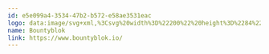 ```yaml
---
id: e5e099a4-3534-47b2-b572-e58ae3531eac
logo: data:image/svg+xml,%3Csvg%20width%3D%22200%22%20height%3D%2284%22%20viewBox%3D%220%200%20200%2084%22%20fill%3D%22none%22%20xmlns%3D%22http%3A%2F%2Fwww.w3.org%2F2000%2Fsvg%22%3E%0A%3Cg%20clip-path%3D%22url(%23clip0_82_867)%22%3E%0A%3Cpath%20d%3D%22M52.5036%2035.8266C52.6528%2035.7644%2052.7573%2035.7333%2052.8618%2035.6711C53.8468%2035.1266%2054.8915%2034.8311%2056.0108%2034.7689C56.9361%2034.7222%2057.8315%2034.8622%2058.712%2035.1733C60.3836%2035.7644%2061.7118%2036.8378%2062.652%2038.4089C63.2789%2039.4666%2063.637%2040.6178%2063.7266%2041.8622C63.8161%2043.3711%2063.5326%2044.7866%2062.8162%2046.0933C61.6521%2048.2089%2059.8761%2049.4533%2057.5927%2049.9044C56.0108%2050.2155%2054.5034%2049.9511%2053.0558%2049.22C52.8916%2049.1422%2052.7424%2049.0644%2052.5484%2048.9711C52.5185%2049.1111%2052.5036%2049.2044%2052.4887%2049.2978C52.4588%2049.5%2052.414%2049.5466%2052.22%2049.5622C52.1603%2049.5622%2052.0857%2049.5622%2052.026%2049.5622C50.8918%2049.5622%2049.7575%2049.5622%2048.6084%2049.5622C48.5487%2049.5622%2048.489%2049.5622%2048.4442%2049.5622C48.2353%2049.5466%2048.1756%2049.4844%2048.1606%2049.2511C48.1606%2049.1889%2048.1606%2049.1111%2048.1606%2049.0489C48.1606%2043.0133%2048.1606%2036.9778%2048.1606%2030.9422C48.1606%2030.9111%2048.1606%2030.88%2048.1606%2030.8489C48.1606%2030.4444%2048.2054%2030.3822%2048.5934%2030.3822C49.7426%2030.3822%2050.9067%2030.3822%2052.0559%2030.3822C52.0708%2030.3822%2052.0857%2030.3822%2052.1156%2030.3822C52.4439%2030.3978%2052.4887%2030.4444%2052.4887%2030.7711C52.5036%2031.4555%2052.5036%2032.1244%2052.5036%2032.8089C52.5036%2033.6955%2052.5036%2034.5822%2052.5036%2035.4689C52.4737%2035.5778%2052.4887%2035.6711%2052.5036%2035.8266ZM52.4887%2042.3755C52.5036%2042.5155%2052.5036%2042.6711%2052.5185%2042.8111C52.6827%2044.9111%2054.578%2046.4978%2056.8018%2045.6889C58.5777%2045.0355%2059.4284%2043.2622%2058.9508%2041.4422C58.5628%2039.9178%2057.2196%2038.8911%2055.6824%2038.8911C54.5333%2038.8911%2053.6378%2039.3889%2053.011%2040.4C52.6379%2041.0066%2052.4737%2041.6755%2052.4887%2042.3755Z%22%20fill%3D%22black%22%2F%3E%0A%3Cpath%20d%3D%22M135.9%2035.8266C136.064%2035.7489%20136.169%2035.7178%20136.258%2035.6555C137.333%2035.08%20138.467%2034.7689%20139.676%2034.7689C141.407%2034.7689%20142.959%2035.3133%20144.317%2036.4178C145.243%2037.18%20145.959%2038.1133%20146.452%2039.2178C147.019%2040.4933%20147.257%2041.8466%20147.078%2043.2466C146.795%2045.5333%20145.72%2047.3378%20143.914%2048.6444C142.422%2049.7333%20140.736%2050.1378%20138.93%2049.9666C138.049%2049.8889%20137.213%2049.5933%20136.422%2049.2044C136.258%2049.1266%20136.109%2049.0489%20135.915%2048.9555C135.885%2049.0955%20135.87%2049.2044%20135.855%2049.2978C135.826%2049.4689%20135.766%2049.5311%20135.602%2049.5466C135.542%2049.5466%20135.467%2049.5466%20135.408%2049.5466C134.273%2049.5466%20133.139%2049.5466%20131.99%2049.5466C131.915%2049.5466%20131.841%2049.5466%20131.766%2049.5466C131.602%2049.5311%20131.542%2049.4533%20131.527%2049.2822C131.527%2049.2044%20131.527%2049.1266%20131.527%2049.0489C131.527%2042.9822%20131.527%2036.9155%20131.527%2030.8489C131.527%2030.4133%20131.557%2030.3822%20131.99%2030.3822C133.139%2030.3822%20134.288%2030.3822%20135.423%2030.3822C135.482%2030.3822%20135.557%2030.3822%20135.617%2030.3978C135.751%2030.4133%20135.84%2030.4911%20135.84%2030.6466C135.84%2030.7866%20135.855%2030.9422%20135.855%2031.0822C135.855%2032.5133%20135.855%2033.9444%20135.855%2035.3755C135.87%2035.5%20135.885%2035.6244%20135.9%2035.8266ZM135.885%2042.3444C135.855%2043.2622%20136.109%2044.0555%20136.646%2044.7555C137.482%2045.8444%20138.975%2046.2022%20140.273%2045.6578C141.915%2044.9733%20142.661%2043.2933%20142.392%2041.7844C142.064%2040.0111%20140.646%2038.9378%20139.183%2038.8911C137.87%2038.86%20136.885%2039.4355%20136.258%2040.6489C135.99%2041.1933%20135.87%2041.7689%20135.885%2042.3444Z%22%20fill%3D%22black%22%2F%3E%0A%3Cpath%20d%3D%22M168.972%2039.9644C168.972%2036.9155%20168.972%2033.8821%20168.972%2030.8333C168.972%2030.771%20168.972%2030.7088%20168.972%2030.6621C168.987%2030.5221%20169.062%2030.4288%20169.196%2030.4133C169.286%2030.4133%20169.36%2030.3977%20169.45%2030.3977C170.554%2030.3977%20171.674%2030.3977%20172.778%2030.3977C173.285%2030.3977%20173.315%2030.4288%20173.315%2030.9577C173.315%2033.6644%20173.315%2036.3866%20173.315%2039.0933C173.315%2039.1866%20173.315%2039.2799%20173.315%2039.3888C173.315%2039.4977%20173.375%2039.5755%20173.479%2039.591C173.584%2039.6222%20173.673%2039.6066%20173.733%2039.5133C173.763%2039.451%20173.793%2039.3888%20173.823%2039.3421C174.509%2038.0044%20175.211%2036.651%20175.897%2035.3133C176.002%2035.0955%20176.151%2035.0022%20176.375%2035.0022C177.778%2035.0022%20179.165%2035.0022%20180.568%2035.0022C180.628%2035.0022%20180.688%2035.0021%20180.732%2035.0177C180.882%2035.0488%20180.956%2035.1733%20180.897%2035.3288C180.867%2035.4221%20180.807%2035.5155%20180.747%2035.6088C180.15%2036.6355%20179.553%2037.6621%20178.957%2038.7044C178.33%2039.7933%20177.703%2040.8821%20177.061%2041.971C176.927%2042.2044%20176.927%2042.391%20177.061%2042.6244C177.942%2044.1488%20178.822%2045.6733%20179.703%2047.1977C180.076%2047.8355%20180.434%2048.4888%20180.807%2049.1266C180.822%2049.1577%20180.852%2049.1888%20180.867%2049.2355C180.956%2049.4222%20180.882%2049.5622%20180.688%2049.5933C180.613%2049.6088%20180.538%2049.5933%20180.464%2049.5933C179.106%2049.5933%20177.763%2049.5933%20176.404%2049.5933C176.136%2049.5933%20176.002%2049.4999%20175.882%2049.2666C175.211%2047.9444%20174.524%2046.6377%20173.838%2045.3155C173.793%2045.2377%20173.763%2045.1288%20173.688%2045.0666C173.629%2045.0199%20173.524%2044.9888%20173.464%2045.0199C173.405%2045.0355%20173.345%2045.1288%20173.315%2045.2066C173.285%2045.2844%20173.3%2045.3777%20173.3%2045.471C173.3%2046.6688%20173.3%2047.8822%20173.3%2049.0799C173.3%2049.1266%20173.3%2049.1733%20173.3%2049.2199C173.285%2049.5155%20173.226%2049.5777%20172.942%2049.5777C172.285%2049.5777%20171.644%2049.5777%20170.987%2049.5777C170.45%2049.5777%20169.927%2049.5777%20169.39%2049.5777C169.002%2049.5777%20168.942%2049.531%20168.942%2049.0955C168.972%2046.0466%20168.972%2043.0133%20168.972%2039.9644Z%22%20fill%3D%22black%22%2F%3E%0A%3Cpath%20d%3D%22M98.7834%2035.7645C98.9177%2035.6867%2099.0371%2035.6245%2099.1565%2035.5623C99.6938%2035.2356%20100.246%2034.9711%20100.858%2034.8623C101.738%2034.7067%20102.604%2034.8156%20103.44%2035.1111C104.902%2035.6089%20105.947%2036.6045%20106.619%2038.0356C106.902%2038.6267%20106.977%2039.28%20107.036%2039.9334C107.081%2040.4467%20107.081%2040.96%20107.081%2041.4734C107.081%2044.0245%20107.081%2046.56%20107.081%2049.1111C107.081%2049.1423%20107.081%2049.1889%20107.081%2049.22C107.066%2049.5%20107.007%2049.5778%20106.723%2049.5778C106.037%2049.5778%20105.35%2049.5778%20104.649%2049.5778C104.052%2049.5778%20103.455%2049.5778%20102.858%2049.5778C102.544%2049.5778%20102.5%2049.5311%20102.47%2049.22C102.455%2049.08%20102.455%2048.9556%20102.455%2048.8156C102.455%2046.2645%20102.455%2043.6978%20102.455%2041.1467C102.455%2040.7578%20102.425%2040.3689%20102.32%2039.9956C102.141%2039.3267%20101.649%2038.9223%20100.962%2038.9067C100.619%2038.8911%20100.291%2038.9067%2099.9624%2039.0156C99.4102%2039.2023%2099.067%2039.56%2099.0073%2040.1667C98.9774%2040.4623%2098.9476%2040.7734%2098.9476%2041.0689C98.9476%2043.7134%2098.9476%2046.3578%2098.9476%2049.0023C98.9476%2049.5467%2098.9177%2049.5934%2098.3954%2049.5934C97.2164%2049.5934%2096.0224%2049.5934%2094.8434%2049.5934C94.7688%2049.5934%2094.6942%2049.5934%2094.6196%2049.5934C94.3957%2049.5778%2094.3211%2049.5156%2094.3062%2049.2667C94.3062%2049.2045%2094.3062%2049.1578%2094.3062%2049.0956C94.3062%2044.6311%2094.3062%2040.1511%2094.3062%2035.6867C94.3062%2035.5623%2094.3061%2035.4378%2094.3211%2035.3134C94.336%2035.1267%2094.4106%2035.0645%2094.5897%2035.0334C94.6643%2035.0178%2094.7389%2035.0178%2094.8136%2035.0178C95.9329%2035.0178%2097.0522%2035.0178%2098.1715%2035.0178C98.2163%2035.0178%2098.2611%2035.0178%2098.3058%2035.0178C98.5745%2035.0334%2098.6491%2035.1111%2098.664%2035.3911C98.664%2035.5%2098.6789%2035.6089%2098.6789%2035.7023C98.7237%2035.6867%2098.7386%2035.7023%2098.7834%2035.7645Z%22%20fill%3D%22black%22%2F%3E%0A%3Cpath%20d%3D%22M72.084%2034.7689C73.86%2034.8156%2075.5017%2035.4223%2076.9045%2036.6978C78.2626%2037.9267%2079.0984%2039.4823%2079.3372%2041.3178C79.6655%2043.9623%2078.8894%2046.2334%2076.9791%2048.0223C75.5017%2049.4067%2073.7406%2050.0756%2071.7557%2050.0134C69.6364%2049.9356%2067.8754%2049.0334%2066.4427%2047.4C65.4129%2046.2178%2064.8159%2044.8178%2064.6368%2043.2156C64.4727%2041.7689%2064.7115%2040.3845%2065.3234%2039.0778C65.8457%2037.9734%2066.5919%2037.0711%2067.5172%2036.3245C68.8455%2035.2823%2070.3528%2034.7845%2072.084%2034.7689ZM71.9795%2045.72C72.3526%2045.72%2072.7258%2045.6734%2073.0839%2045.5334C75.4121%2044.6467%2075.7703%2041.94%2074.5764%2040.3845C73.8301%2039.4045%2072.8302%2039%2071.6214%2039.1089C69.9648%2039.2645%2068.4574%2040.9445%2068.8305%2043.0445C69.0693%2044.4289%2070.2782%2045.72%2071.9795%2045.72Z%22%20fill%3D%22black%22%2F%3E%0A%3Cpath%20d%3D%22M153.376%2042.5156C153.406%2040.7422%20153.854%2039.2489%20154.809%2037.9267C156.092%2036.1378%20157.794%2035.08%20159.928%2034.8156C162.047%2034.5511%20163.942%2035.1578%20165.599%2036.5733C166.509%2037.3511%20167.181%2038.3311%20167.644%2039.4511C168.345%2041.1933%20168.449%2042.9822%20167.823%2044.7711C166.882%2047.5089%20165.002%2049.1889%20162.286%2049.8267C160.898%2050.1533%20159.525%2050.0444%20158.196%2049.5156C156.51%2048.8467%20155.212%2047.68%20154.301%2046.0467C153.674%2044.9267%20153.421%2043.6822%20153.376%2042.5156ZM160.778%2045.72C160.943%2045.7044%20161.092%2045.72%20161.256%2045.6889C162.584%2045.5022%20163.674%2044.46%20163.957%2043.0911C164.271%2041.5978%20163.554%2040.3067%20162.554%2039.6067C161.868%2039.1244%20161.092%2039%20160.286%2039.1089C158.585%2039.3422%20157.316%2041.1%20157.6%2042.8733C157.883%2044.7867%20159.435%2045.7667%20160.778%2045.72Z%22%20fill%3D%22black%22%2F%3E%0A%3Cpath%20d%3D%22M88.3515%2048.8155C88.2023%2048.8777%2088.0978%2048.9244%2087.9934%2048.9866C87.3665%2049.4066%2086.68%2049.671%2085.9338%2049.7799C85.4264%2049.8577%2084.9339%2049.8421%2084.4265%2049.7333C83.9041%2049.6244%2083.4116%2049.4377%2082.9191%2049.2044C81.755%2048.6599%2080.979%2047.7266%2080.4119%2046.5755C80.1582%2046.0466%2080.0835%2045.471%2080.0238%2044.8799C79.9791%2044.4288%2079.9641%2043.9621%2079.9492%2043.511C79.9492%2040.851%2079.9492%2038.191%2079.9492%2035.5155C79.9492%2035.0488%2079.9791%2035.0177%2080.4119%2035.0177C81.6356%2035.0177%2082.8594%2035.0177%2084.0683%2035.0177C84.128%2035.0177%2084.1877%2035.0177%2084.2325%2035.0177C84.4862%2035.0333%2084.5309%2035.0799%2084.5459%2035.3599C84.5459%2035.4533%2084.5459%2035.531%2084.5459%2035.6244C84.5459%2038.1133%2084.5459%2040.6021%2084.5459%2043.091C84.5459%2043.511%2084.5608%2043.9466%2084.6354%2044.3666C84.7697%2045.2221%2085.3368%2045.7199%2086.1577%2045.7355C86.5009%2045.751%2086.8442%2045.6888%2087.1725%2045.5644C87.5755%2045.4088%2087.859%2045.1288%2087.9337%2044.6777C88.0083%2044.2577%2088.068%2043.8377%2088.068%2043.4021C88.0829%2040.7421%2088.068%2038.0821%2088.068%2035.4066C88.068%2035.0799%2088.1128%2035.0177%2088.4262%2035.0177C89.7246%2035.0177%2091.023%2035.0177%2092.3064%2035.0177C92.6497%2035.0177%2092.6945%2035.0799%2092.6945%2035.4688C92.6945%2039.6066%2092.6945%2043.7288%2092.6945%2047.8666C92.6945%2048.2866%2092.6945%2048.7221%2092.6945%2049.1421C92.6945%2049.5621%2092.6497%2049.6088%2092.2467%2049.6088C91.2319%2049.6088%2090.2171%2049.6088%2089.2022%2049.6088C89.0231%2049.6088%2088.844%2049.6088%2088.6649%2049.5933C88.4112%2049.5777%2088.3814%2049.531%2088.3515%2049.2821C88.3814%2049.1266%2088.3665%2048.9866%2088.3515%2048.8155Z%22%20fill%3D%22black%22%2F%3E%0A%3Cpath%20d%3D%22M121.886%2054.2755C121.259%2054.2755%20120.633%2054.2755%20120.006%2054.2755C119.931%2054.2755%20119.857%2054.2755%20119.782%2054.2755C119.558%2054.2444%20119.483%2054.1511%20119.543%2053.9177C119.633%2053.6222%20119.722%2053.3266%20119.827%2053.0311C120.26%2051.6777%20120.707%2050.3244%20121.155%2048.9711C121.23%2048.7377%20121.23%2048.5355%20121.155%2048.3022C120.23%2045.6888%20119.319%2043.0755%20118.394%2040.4466C117.812%2038.7977%20117.245%2037.1644%20116.678%2035.5155C116.528%2035.08%20116.588%2034.9711%20117.036%2034.9711C118.185%2034.9711%20119.334%2034.9711%20120.468%2034.9711C120.797%2034.9711%20120.842%2035.0022%20120.961%2035.3288C121.528%2036.9155%20122.095%2038.5177%20122.647%2040.1044C122.871%2040.7577%20123.11%2041.3955%20123.334%2042.0488C123.379%2042.1577%20123.409%2042.2666%20123.468%2042.36C123.573%2042.5155%20123.767%2042.5%20123.856%2042.3288C123.886%2042.2822%20123.901%2042.22%20123.916%2042.1733C124.274%2041.1%20124.617%2040.0266%20124.976%2038.9533C125.364%2037.7555%20125.752%2036.5422%20126.155%2035.3444C126.274%2035.0022%20126.274%2034.9866%20126.632%2034.9866C127.826%2034.9866%20129.02%2034.9866%20130.214%2034.9866C130.318%2034.9866%20130.438%2034.9866%20130.542%2035.0177C130.721%2035.0488%20130.766%2035.1266%20130.706%2035.3133C130.632%2035.5777%20130.542%2035.8266%20130.453%2036.0911C129.095%2040.0111%20127.737%2043.9311%20126.393%2047.8511C125.856%2049.4066%20125.349%2050.9933%20124.811%2052.5488C124.647%2053.0155%20124.483%2053.4822%20124.319%2053.9488C124.214%2054.2444%20124.185%2054.2755%20123.871%2054.2911C123.229%2054.2755%20122.558%2054.2755%20121.886%2054.2755Z%22%20fill%3D%22black%22%2F%3E%0A%3Cpath%20d%3D%22M109.708%2042.9978C109.708%2041.8467%20109.708%2040.68%20109.708%2039.5289C109.708%2039.4044%20109.708%2039.28%20109.693%2039.1556C109.663%2038.9533%20109.618%2038.9067%20109.424%2038.9067C109.081%2038.8911%20108.738%2038.9067%20108.395%2038.9067C108.29%2038.9067%20108.186%2038.9067%20108.081%2038.9067C107.872%2038.8911%20107.827%2038.8289%20107.812%2038.6111C107.812%2038.58%20107.812%2038.5333%20107.812%2038.5022C107.812%2037.4756%20107.812%2036.4489%20107.812%2035.4067C107.812%2035.0489%20107.857%2035.0022%20108.201%2034.9867C108.589%2034.9867%20108.977%2034.9867%20109.38%2034.9867C109.648%2034.9867%20109.708%2034.94%20109.723%2034.6444C109.738%2034.3644%20109.723%2034.0844%20109.723%2033.8044C109.723%2032.84%20109.723%2031.8756%20109.723%2030.9111C109.723%2030.6%20109.782%2030.5378%20110.081%2030.5222C111.29%2030.5222%20112.484%2030.5222%20113.693%2030.5222C114.006%2030.5222%20114.066%2030.5844%20114.066%2030.9267C114.066%2032.0933%20114.066%2033.26%20114.066%2034.4267C114.066%2034.5044%20114.066%2034.5822%20114.066%2034.66C114.081%2034.9244%20114.125%2034.9867%20114.379%2034.9867C114.752%2034.9867%20115.125%2034.9867%20115.498%2034.9867C115.573%2034.9867%20115.648%2034.9867%20115.722%2035.0022C115.872%2035.0333%20115.946%2035.1267%20115.961%2035.2822C115.961%2035.36%20115.961%2035.4378%20115.961%2035.5155C115.961%2036.5111%20115.961%2037.4911%20115.961%2038.4867C115.961%2038.5489%20115.961%2038.6111%20115.961%2038.6578C115.946%2038.8289%20115.886%2038.8911%20115.678%2038.9067C115.319%2038.9222%20114.976%2038.9067%20114.618%2038.9067C114.528%2038.9067%20114.424%2038.9067%20114.334%2038.9067C114.125%2038.9222%20114.081%2038.9689%20114.066%2039.1867C114.066%2039.2489%20114.066%2039.2956%20114.066%2039.3578C114.066%2040.9755%20114.066%2042.6089%20114.066%2044.2267C114.066%2044.46%20114.081%2044.6933%20114.125%2044.9267C114.2%2045.4244%20114.513%2045.72%20114.991%2045.7667C115.275%2045.7978%20115.543%2045.7822%20115.827%2045.7822C116.245%2045.7978%20116.289%2045.8444%20116.23%2046.2644C116.08%2047.26%20115.946%2048.2555%20115.797%2049.2667C115.797%2049.2978%20115.782%2049.3444%20115.782%2049.3755C115.737%2049.6089%20115.678%2049.6711%20115.454%2049.7022C115.155%2049.7333%20114.857%2049.7489%20114.558%2049.7644C113.976%2049.7644%20113.379%2049.78%20112.797%2049.7489C112.275%2049.7178%20111.782%2049.5311%20111.305%2049.2667C110.35%2048.7222%20109.872%2047.8511%20109.738%2046.7622C109.708%2046.4355%20109.708%2046.1089%20109.708%2045.7667C109.708%2044.8489%20109.708%2043.9155%20109.708%2042.9978Z%22%20fill%3D%22black%22%2F%3E%0A%3Cpath%20d%3D%22M148.093%2039.98C148.093%2036.9778%20148.093%2033.9756%20148.093%2030.9733C148.093%2030.4289%20148.108%2030.4133%20148.631%2030.4133C149.795%2030.4133%20150.959%2030.4133%20152.123%2030.4133C152.66%2030.4133%20152.69%2030.4444%20152.69%2030.9889C152.69%2037.0089%20152.69%2043.0289%20152.69%2049.0489C152.69%2049.5622%20152.66%2049.5933%20152.168%2049.5933C150.974%2049.5933%20149.78%2049.5933%20148.586%2049.5933C148.526%2049.5933%20148.451%2049.5933%20148.392%2049.5933C148.198%2049.5778%20148.138%2049.5156%20148.108%2049.3133C148.093%2049.2044%20148.108%2049.0956%20148.108%2048.9867C148.093%2045.9689%20148.093%2042.9667%20148.093%2039.98Z%22%20fill%3D%22black%22%2F%3E%0A%3Cpath%20d%3D%22M187.896%2043.6044C185.299%2043.5888%20182.747%2041.4733%20182.762%2038.2066C182.777%2035.0644%20185.224%2032.8555%20187.926%2032.8711C190.836%2032.8866%20193.089%2035.3288%20193.045%2038.2844C193%2041.4266%20190.597%2043.5733%20187.896%2043.6044ZM190.866%2038.5488C190.881%2037.7088%20190.448%2036.9466%20189.627%2036.7133C189.388%2036.6511%20189.134%2036.6199%20188.881%2036.6199C187.985%2036.6511%20187.373%2037.2111%20187.239%2038.1288C187.209%2038.3777%20187.209%2038.6577%20187.239%2038.9066C187.314%2039.6222%20187.687%2040.1044%20188.343%2040.3377C188.761%2040.4777%20189.194%2040.4777%20189.612%2040.3688C190.194%2040.1977%20190.567%2039.8244%20190.746%2039.2333C190.806%2039.0155%20190.821%2038.7822%20190.866%2038.5488ZM185.627%2036.7288C185.627%2037.9577%20185.627%2039.1399%20185.627%2040.3533C185.956%2040.3533%20186.254%2040.3688%20186.553%2040.3377C186.553%2039.1244%20186.553%2037.9266%20186.553%2036.7288C186.239%2036.7288%20185.941%2036.7288%20185.627%2036.7288ZM185.612%2035.3288C185.612%2035.6088%20185.582%2035.8733%20185.642%2036.1377C185.956%2036.1533%20186.254%2036.1533%20186.553%2036.1533C186.553%2035.8577%20186.553%2035.5933%20186.553%2035.3444C186.239%2035.3288%20185.941%2035.3288%20185.612%2035.3288Z%22%20fill%3D%22black%22%2F%3E%0A%3Cpath%20d%3D%22M188.165%2038.5645C188.209%2038.3467%20188.224%2038.1289%20188.284%2037.9267C188.403%2037.5689%20188.687%2037.3667%20189.015%2037.3667C189.373%2037.3667%20189.642%2037.5689%20189.761%2037.9423C189.881%2038.3311%20189.896%2038.72%20189.761%2039.1089C189.642%2039.4823%20189.373%2039.6845%20189.015%2039.6845C188.657%2039.6845%20188.403%2039.5134%20188.284%2039.14C188.224%2038.9689%20188.209%2038.7667%20188.165%2038.5645Z%22%20fill%3D%22black%22%2F%3E%0A%3Cpath%20d%3D%22M11.3427%2060C8.05934%2060%205.40283%2057.2311%205.40283%2053.8089V31.1911C5.41776%2027.7689%208.07426%2025%2011.3427%2025C14.626%2025%2017.2825%2027.7689%2017.2825%2031.1911V53.8244C17.2825%2057.2311%2014.626%2060%2011.3427%2060Z%22%20fill%3D%22black%22%2F%3E%0A%3Cpath%20d%3D%22M5.41797%2053.8089C5.41797%2050.3867%208.07448%2047.6178%2011.3578%2047.6178H33.0576C36.3409%2047.6178%2038.9974%2050.3867%2038.9974%2053.8089C38.9974%2057.2311%2036.3409%2060%2033.0576%2060H11.3429C8.07448%2060%205.41797%2057.2311%205.41797%2053.8089Z%22%20fill%3D%22black%22%2F%3E%0A%3Cpath%20opacity%3D%220.5%22%20d%3D%22M33.0575%2025C36.3408%2025%2038.9973%2027.7689%2038.9973%2031.1911V53.8244C38.9973%2057.2467%2036.3408%2060.0156%2033.0575%2060.0156C29.7742%2060.0156%2027.1177%2057.2467%2027.1177%2053.8244V31.1911C27.1326%2027.7689%2029.7891%2025%2033.0575%2025Z%22%20fill%3D%22black%22%2F%3E%0A%3Cpath%20opacity%3D%220.5%22%20d%3D%22M38.9972%2031.1911C38.9972%2034.6133%2036.3407%2037.3822%2033.0574%2037.3822H11.3427C8.05934%2037.3822%205.40283%2034.6133%205.40283%2031.1911C5.41776%2027.7689%208.07426%2025%2011.3427%2025H33.0574C36.3407%2025%2038.9972%2027.7689%2038.9972%2031.1911Z%22%20fill%3D%22black%22%2F%3E%0A%3C%2Fg%3E%0A%3Cdefs%3E%0A%3CclipPath%20id%3D%22clip0_82_867%22%3E%0A%3Crect%20width%3D%22189%22%20height%3D%2235%22%20fill%3D%22white%22%20transform%3D%22translate(5%2025)%22%2F%3E%0A%3C%2FclipPath%3E%0A%3C%2Fdefs%3E%0A%3C%2Fsvg%3E%0A
name: Bountyblok
link: https://www.bountyblok.io/
---
```

